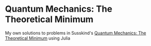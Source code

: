 # Quantum Mechanics: The Theoretical Minimum
My own solutions to problems in Susskind's [Quantum Mechanics: The Theoretical Minimum](https://www.amazon.co.uk/Quantum-Mechanics-Theoretical-Minimum/dp/0141977817/ref=pd_bxgy_img_2/261-8437991-2594248?_encoding=UTF8&pd_rd_i=0141977817&pd_rd_r=dbb01e66-7978-4341-a114-58dc2610684a&pd_rd_w=rjIrL&pd_rd_wg=B1X5u&pf_rd_p=106f838b-b7d1-46e9-83e0-f70facc857bf&pf_rd_r=GSKX6EWAPSC6N4D4VDY2&psc=1&refRID=GSKX6EWAPSC6N4D4VDY2) using Julia
